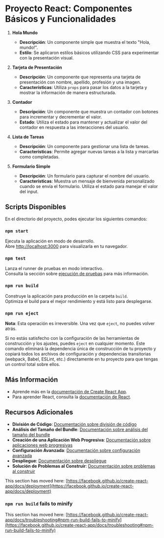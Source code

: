 # Proyecto React: Componentes Básicos y Funcionalidades

1. **Hola Mundo**
   - **Descripción**: Un componente simple que muestra el texto "Hola, mundo!".
   - **Estilo**: Se aplicaron estilos básicos utilizando CSS para experimentar con la presentación visual.

2. **Tarjeta de Presentación**
   - **Descripción**: Un componente que representa una tarjeta de presentación con nombre, apellido, profesión y una imagen.
   - **Características**: Utiliza `props` para pasar los datos a la tarjeta y mostrar la información de manera estructurada.

3. **Contador**
   - **Descripción**: Un componente que muestra un contador con botones para incrementar y decrementar el valor.
   - **Estado**: Utiliza el estado para mantener y actualizar el valor del contador en respuesta a las interacciones del usuario.

4. **Lista de Tareas**
   - **Descripción**: Un componente para gestionar una lista de tareas.
   - **Características**: Permite agregar nuevas tareas a la lista y marcarlas como completadas.

5. **Formulario Simple**
   - **Descripción**: Un formulario para capturar el nombre del usuario.
   - **Características**: Muestra un mensaje de bienvenida personalizado cuando se envía el formulario. Utiliza el estado para manejar el valor del input.

## Scripts Disponibles

En el directorio del proyecto, podes ejecutar los siguientes comandos:

### `npm start`

Ejecuta la aplicación en modo de desarrollo.\
Abre [http://localhost:3000](http://localhost:3000) para visualizarla en tu navegador.

### `npm test`

Lanza el runner de pruebas en modo interactivo.\
Consulta la sección sobre [ejecución de pruebas](https://facebook.github.io/create-react-app/docs/running-tests) para más información.

### `npm run build`

Construye la aplicación para producción en la carpeta `build`.\
Optimiza el build para el mejor rendimiento y está listo para desplegarse.

### `npm run eject`

**Nota**: Esta operación es irreversible. Una vez que `eject`, no puedes volver atrás.

Si no estás satisfecho con la configuración de las herramientas de construcción y los ajustes, puedes `eject` en cualquier momento. Este comando eliminará la dependencia única de construcción de tu proyecto y copiará todos los archivos de configuración y dependencias transitorias (webpack, Babel, ESLint, etc.) directamente en tu proyecto para que tengas un control total sobre ellos.

## Más Información

- Aprende más en la [documentación de Create React App](https://facebook.github.io/create-react-app/docs/getting-started).
- Para aprender React, consulta la [documentación de React](https://reactjs.org/).

## Recursos Adicionales

- **División de Código**: [Documentación sobre división de código](https://facebook.github.io/create-react-app/docs/code-splitting)
- **Análisis del Tamaño del Bundle**: [Documentación sobre análisis del tamaño del bundle](https://facebook.github.io/create-react-app/docs/analyzing-the-bundle-size)
- **Creación de una Aplicación Web Progresiva**: [Documentación sobre aplicaciones web progresivas](https://facebook.github.io/create-react-app/docs/making-a-progressive-web-app)
- **Configuración Avanzada**: [Documentación sobre configuración avanzada](https://facebook.github.io/create-react-app/docs/advanced-configuration)
- **Despliegue**: [Documentación sobre despliegue](https://facebook.github.io/create-react-app/docs/deployment)
- **Solución de Problemas al Construir**: [Documentación sobre problemas al construir](https://facebook.github.io/create-react-app/docs/troubleshooting#npm-run-build-fails-to-minify)

This section has moved here: [https://facebook.github.io/create-react-app/docs/deployment](https://facebook.github.io/create-react-app/docs/deployment)

### `npm run build` fails to minify

This section has moved here: [https://facebook.github.io/create-react-app/docs/troubleshooting#npm-run-build-fails-to-minify](https://facebook.github.io/create-react-app/docs/troubleshooting#npm-run-build-fails-to-minify)
